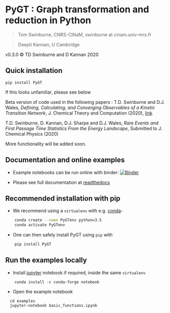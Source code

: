 # PyGT : Graph transformation and reduction in Python

> Tom Swinburne, CNRS-CINaM, swinburne at cinam.univ-mrs.fr

> Deepti Kannan, U Cambridge

v0.3.0 :copyright: TD Swinburne and D Kannan 2020

## Quick installation
```pip install PyGT```

If this looks unfamiliar, please see below


Beta version of code used in the following papers :
T.D. Swinburne and D.J. Wales, *Defining, Calculating, and Converging Observables of a Kinetic Transition Network*, J. Chemical Theory and Computation (2020), [link](https://doi.org/10.1021/acs.jctc.9b01211)

T.D. Swinburne, D. Kannan, D.J. Sharpe and D.J. Wales, *Rare Events and First Passage Time Statistics From the Energy Landscape*,
Submitted to J. Chemical Physics (2020)

More functionality will be added soon.

## Documentation and online examples

 - Example notebooks can be run online with binder: [![Binder](https://mybinder.org/badge_logo.svg)](https://mybinder.org/v2/gh/tomswinburne/PyGT/master?filepath=examples%2Fbasic_functions.ipynb)

 - Please see full documentation at [readthedocs](https://pygt.readthedocs.io)



## Recommended installation with pip
- We recommend using a `virtualenv` with e.g. [conda](https://docs.conda.io/en/latest/miniconda.html)-
```bash
	conda create --name PyGTenv python=3.5
	conda activate PyGTenv
```
- One can then safely install PyGT using `pip` with
```bash
	pip install PyGT
```

## Run the examples locally
- Install [jupyter](https://jupyter.org/install) notebook if required, inside the same `virtualenv`
```
	conda install -c conda-forge notebook
```
- Open the example notebook
```
  cd examples
  jupyter-notebook basic_functions.ipynb
```

